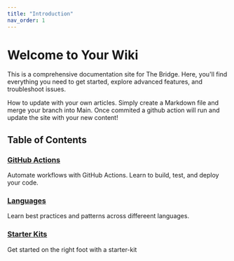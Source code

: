 ```yaml
---
title: "Introduction"
nav_order: 1
---
```



# Welcome to Your Wiki

This is a comprehensive documentation site for The Bridge. Here, you'll find everything you need to get started, explore advanced features, and troubleshoot issues.  

How to update with your own articles.  Simply create a Markdown file and merge your branch into Main.  Once commited a github action will run and update the site with your new content!

## Table of Contents

### [GitHub Actions](./github_actions/index)

Automate workflows with GitHub Actions. Learn to build, test, and deploy your code.

### [Languages](./github_actions/index)

Learn best practices and patterns across differeent languages.

### [Starter Kits](./starter-kits/index)

Get started on the right foot with a starter-kit
